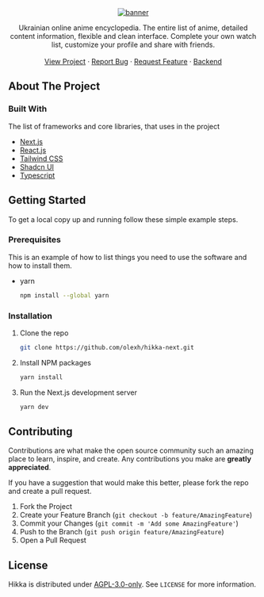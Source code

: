<!-- PROJECT BANNER -->
<div align="center">
  <a href="https://github.com/hikka-io/hikka-next">
    <img src="https://github.com/olexh/hikka-next/assets/53056080/6a6d0a7b-2c0c-4ec9-b5f2-18af083f1a4e" alt="banner" />
  </a>
  <p align="center">
    Ukrainian online anime encyclopedia. The entire list of anime, detailed content information, flexible and clean interface. Complete your own watch list, customize your profile and share with friends.
    <br />
    <br />
    <a href="https://hikka.io">View Project</a>
    ·
    <a href="https://github.com/hikka-io/hikka-next/issues">Report Bug</a>
    ·
    <a href="https://github.com/hikka-io/hikka-next/issues">Request Feature</a>
    ·
    <a href="https://github.com/hikka-io/hikka">Backend</a>
  </p>
</div>

<!-- ABOUT THE PROJECT -->
## About The Project

### Built With

The list of frameworks and core libraries, that uses in the project

- [Next.js](https://nextjs.org/)
- [React.js](https://reactjs.org/)
- [Tailwind CSS](https://tailwindcss.com/)
- [Shadcn UI](https://ui.shadcn.com/)
- [Typescript](https://www.typescriptlang.org/)

<!-- GETTING STARTED -->
## Getting Started

To get a local copy up and running follow these simple example steps.

### Prerequisites

This is an example of how to list things you need to use the software and how to install them.
* yarn
  ```sh
  npm install --global yarn
  ```

### Installation

1. Clone the repo
   ```sh
   git clone https://github.com/olexh/hikka-next.git
   ```
2. Install NPM packages
   ```sh
   yarn install
   ```
3. Run the Next.js development server
   ```sh
   yarn dev
   ```

<!-- CONTRIBUTING -->
## Contributing

Contributions are what make the open source community such an amazing place to learn, inspire, and create. Any contributions you make are **greatly appreciated**.

If you have a suggestion that would make this better, please fork the repo and create a pull request.

1. Fork the Project
2. Create your Feature Branch (`git checkout -b feature/AmazingFeature`)
3. Commit your Changes (`git commit -m 'Add some AmazingFeature'`)
4. Push to the Branch (`git push origin feature/AmazingFeature`)
5. Open a Pull Request


<!-- LICENSE -->
## License

Hikka is distributed under [AGPL-3.0-only](LICENSE). See `LICENSE` for more information.
